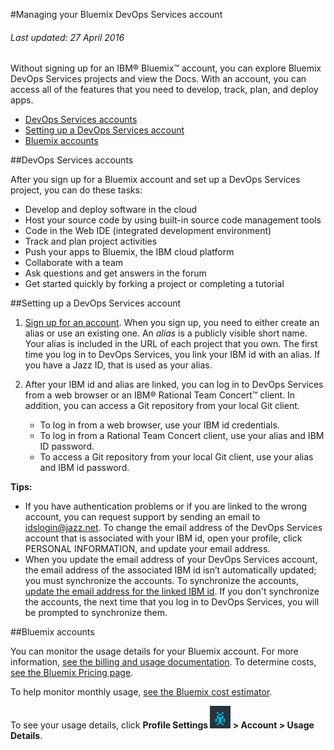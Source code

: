 #Managing your Bluemix DevOps Services account

###### Last updated: 27 April 2016

Without signing up for an IBM® Bluemix™ account, you can explore Bluemix DevOps Services projects and view the Docs. With an account, you can access all of the features that you need to develop, track, plan, and deploy apps.

* [DevOps Services accounts](#idsaccounts)
* [Setting up a DevOps Services account](#idssetup)
* [Bluemix accounts](#bmaccounts)
<!--* [Table: Free allowance details](#table)-->
<!--* [Setting up a billing account](#setup)-->
<!--* [Monitoring your usage](#monitor)-->

<a name='idsaccounts'></a>
##DevOps Services accounts

After you sign up for a Bluemix account and set up a DevOps Services project, you can do these tasks:

* Develop and deploy software in the cloud
* Host your source code by using built-in source code management tools
* Code in the Web IDE (integrated development environment)
* Track and plan project activities
* Push your apps to Bluemix, the IBM cloud platform
* Collaborate with a team
* Ask questions and get answers in the forum
* Get started quickly by forking a project or completing a tutorial

<a name='idssetup'></a>
##Setting up a DevOps Services account

1.	[Sign up for an account](https://hub.jazz.net/). When you sign up, you need to either create an alias or use an existing one. An *alias* is a publicly visible short name. Your alias is included in the URL of each project that you own. The first time you log in to DevOps Services, you link your IBM id with an alias. If you have a Jazz ID, that is used as your alias.
2.	After your IBM id and alias are linked, you can log in to DevOps Services from a web browser or an IBM® Rational Team Concert™ client. In addition, you can access a Git repository from your local Git client.

	* To log in from a web browser, use your IBM id credentials. 
	* To log in from a Rational Team Concert client, use your alias and IBM ID password.
	* To access a Git repository from your local Git client, use your alias and IBM id password.

**Tips:**
* If you have authentication problems or if you are linked to the wrong account, you can request support by sending an email to [idslogin@jazz.net](mailto:idslogin@jazz.net). To change the email address of the DevOps Services account that is associated with your IBM id, open your profile, click PERSONAL INFORMATION, and update your email address.
* When you update the email address of your DevOps Services account, the email address of the associated IBM id isn’t automatically updated; you must synchronize the accounts. To synchronize the accounts, [update the email address for the linked IBM id](https://www.ibm.com/account/profile/us?page=signinview). If you don't synchronize the accounts, the next time that you log in to DevOps Services, you will be prompted to synchronize them.

<a name='bmaccounts'></a>
##Bluemix accounts

<!--All DevOps Services projects include an allowance of free services. If you exceed your allowances, your work is interrupted. To avoid interruptions, set up a Bluemix billing account and configure your services. By configuring your Bluemix account, you also get advanced features for monitoring your builds, deployments, and the status of your projects.--> 

<!--If you plan to use the Delivery Pipeline (Build & Deploy) and Track & Plan services beyond the free allowance, configure both services. Each service requires a separate billing configuration.-->

<!--<a name='table'></a>
### Table: Free allowance details
<table border="1" summary="" width="100%">
	<tbody>
		<tr>
			<th>Service</th>
			<th>Charging metric</th>
			<th>Free allowance</th>
			<th>Cost</th>
		</tr>
		<tr style="background-color: #FFFFFF">
			<td rowspan="2">Delivery Pipeline</td>
			<td>Build minutes</td>
			<td>60 minutes per app (project), per month</td>
			<td rowspan="2">See the Bluemix [Pricing page](https://ace.ng.bluemix.net/#/pricing/)</td>
		</tr>
		<tr style="background-color: #FFFFFF">
			<td>App instances (deployers)</td>
			<td>First two app instances (deployers) per app (project), per month</td>
		</tr>
		<tr style="background-color: #EBEBFF">
			<td rowspan="2">Track &amp; Plan</td>
			<td rowspan="2">Users per app</td>
			<td>Private project: Three users</td>
			<td rowspan="2">See the Bluemix [Pricing page](https://ace.ng.bluemix.net/#/pricing/)</td>
		</tr>
		<tr style="background-color: #EBEBFF">
			<td>Public project: Unlimited users</td>
		</tr>
	</tbody>
</table> -->

<!--<a name='setup'></a>
##Setting up a billing account

Before you set up your billing account, determine what the best plan for your project is. [Learn more about billing accounts](https://www.ng.bluemix.net/docs/#acctmgmt/billing.html#bil_plan).

**Important:** The person who is responsible for setting up the billing account might not be the same person who is most affected by build and deployment failures and blocked access to Track & Plan views. If you are not the person who sets up the account, ask your Bluemix billing manager to enable your billing account early.

To set up your billing account, complete these steps: 
1. Go to your Bluemix Dashboard and select the space that is listed in your DevOps Services project settings. 
2. Click **Services** and click **Add a Service or API**.
3. From the DevOps section, select either **Delivery Pipeline** or **Track & Plan**.
4. In the "Add Service" section, make sure that the space that corresponds to your  DevOps Services project is selected.
5. From the **Selected Plan** list, select a billing plan. 
6. Click **CREATE.**-->

<!--<a name='monitor'></a>
##Monitoring your usage-->

You can monitor the usage details for your Bluemix account. For more information, [see the billing and usage documentation](https://console.ng.bluemix.net/docs/pricing/index.html#pricing). To determine costs, [see the Bluemix Pricing page](https://bluemix.net/#/pricing).

<!--The Delivery Pipeline and Track & Plan services use metered pricing, where you pay based on consumption. However, they also include a free monthly allowance.-->

To help monitor monthly usage, [see the Bluemix cost estimator](https://ace.ng.bluemix.net/#/pricing/paneId=pricingSheet).

To see your usage details, click **Profile Settings <img class="inline" src="./images/bm-profilealien.png" alt="Profile Settings icon"> > Account > Usage Details**.





